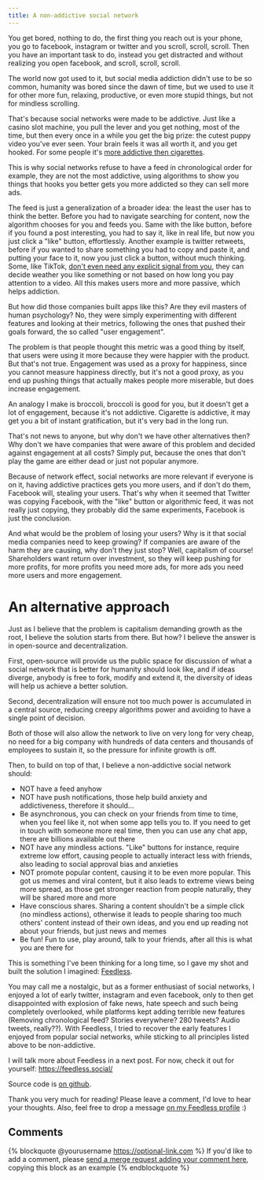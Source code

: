 ```yaml
---
title: A non-addictive social network
---
```


You get bored, nothing to do, the first thing you reach out is your phone, you go to facebook, instagram or twitter and you scroll, scroll, scroll. Then you have an important task to do, instead you get distracted and without realizing you open facebook, and scroll, scroll, scroll.

The world now got used to it, but social media addiction didn't use to be so common, humanity was bored since the dawn of time, but we used to use it for other more fun, relaxing, productive, or even more stupid things, but not for mindless scrolling.

That's because social networks were made to be addictive. Just like a casino slot machine, you pull the lever and you get nothing, most of the time, but then every once in a while you get the big prize: the cutest puppy video you've ever seen. Your brain feels it was all worth it, and you get hooked. For some people it's [more addictive then cigarettes](https://www.telegraph.co.uk/technology/news/9054243/Facebook-and-Twitter-more-addictive-than-tobacco-and-alcohol.html).

This is why social networks refuse to have a feed in chronological order for example, they are not the most addictive, using algorithms to show you things that hooks you better gets you more addicted so they can sell more ads.

The feed is just a generalization of a broader idea: the least the user has to think the better. Before you had to navigate searching for content, now the algorithm chooses for you and feeds you. Same with the like button, before if you found a post interesting, you had to say it, like in real life, but now you just click a "like" button, effortlessly. Another example is twitter retweets, before if you wanted to share something you had to copy and paste it, and putting your face to it, now you just click a button, without much thinking. Some, like TikTok, [don't even need any explicit signal from you](https://a16z.com/2018/12/03/when-ai-is-the-product-the-rise-of-ai-based-consumer-apps/), they can decide weather you like something or not based on how long you pay attention to a video. All this makes users more and more passive, which helps addiction.

But how did those companies built apps like this? Are they evil masters of human psychology? No, they were simply experimenting with different features and looking at their metrics, following the ones that pushed their goals forward, the so called "user engagement".

The problem is that people thought this metric was a good thing by itself, that users were using it more because they were happier with the product. But that's not true. Engagement was used as a proxy for happiness, since you cannot measure happiness directly, but it's not a good proxy, as you end up pushing things that actually makes people more miserable, but does increase engagement.

An analogy I make is broccoli, broccoli is good for you, but it doesn't get a lot of engagement, because it's not addictive. Cigarette is addictive, it may get you a bit of instant gratification, but it's very bad in the long run.

That's not news to anyone, but why don't we have other alternatives then? Why don't we have companies that were aware of this problem and decided against engagement at all costs? Simply put, because the ones that don't play the game are either dead or just not popular anymore.

Because of network effect, social networks are more relevant if everyone is on it, having addictive practices gets you more users, and if don't do them, Facebook will, stealing your users. That's why when it seemed that Twitter was copying Facebook, with the "like" button or algorithmic feed, it was not really just copying, they probably did the same experiments, Facebook is just the conclusion.

And what would be the problem of losing your users? Why is it that social media companies need to keep growing? If companies are aware of the harm they are causing, why don't they just stop? Well, capitalism of course! Shareholders want return over investment, so they will keep pushing for more profits, for more profits you need more ads, for more ads you need more users and more engagement.

An alternative approach
=======================

Just as I believe that the problem is capitalism demanding growth as the root, I believe the solution starts from there. But how? I believe the answer is in open-source and decentralization.

First, open-source will provide us the public space for discussion of what a social network that is better for humanity should look like, and if ideas diverge, anybody is free to fork, modify and extend it, the diversity of ideas will help us achieve a better solution.

Second, decentralization will ensure not too much power is accumulated in a central source, reducing creepy algorithms power and avoiding to have a single point of decision.

Both of those will also allow the network to live on very long for very cheap, no need for a big company with hundreds of data centers and thousands of employees to sustain it, so the pressure for infinite growth is off.

Then, to build on top of that, I believe a non-addictive social network should:

-   NOT have a feed anyhow
-   NOT have push notifications, those help build anxiety and addictiveness, therefore it should...
-   Be asynchronous, you can check on your friends from time to time, when you feel like it, not when some app tells you to. If you need to get in touch with someone more real time, then you can use any chat app, there are billions available out there
-   NOT have any mindless actions. "Like" buttons for instance, require extreme low effort, causing people to actually interact less with friends, also leading to social approval bias and anxieties
-   NOT promote popular content, causing it to be even more popular. This got us memes and viral content, but it also leads to extreme views being more spread, as those get stronger reaction from people naturally, they will be shared more and more
-   Have conscious shares. Sharing a content shouldn't be a simple click (no mindless actions), otherwise it leads to people sharing too much others' content instead of their own ideas, and you end up reading not about your friends, but just news and memes
-   Be fun! Fun to use, play around, talk to your friends, after all this is what you are there for

This is something I've been thinking for a long time, so I gave my shot and built the solution I imagined: [Feedless](https://feedless.social/).

You may call me a nostalgic, but as a former enthusiast of social networks, I enjoyed a lot of early twitter, instagram and even facebook, only to then get disappointed with explosion of fake news, hate speech and such being completely overlooked, while platforms kept adding terrible new features (Removing chronological feed? Stories everywhere? 280 tweets? Audio tweets, really??). With Feedless, I tried to recover the early features I enjoyed from popular social networks, while sticking to all principles listed above to be non-addictive.

I will talk more about Feedless in a next post. For now, check it out for yourself: <https://feedless.social/>

Source code is [on github](https://github.com/rogeriochaves/feedless).

Thank you very much for reading! Please leave a comment, I'd love to hear your thoughts. Also, feel free to drop a message [on my Feedless profile](https://feedless.social/profile/@VUgbo/ihmVWgh7szFJcG0Tg395T5/8JU0jijEVmyByU=.ed25519) :)

## Comments

{% blockquote @yourusername https://optional-link.com %}
If you'd like to add a comment, please [send a merge request adding your comment here](https://github.com/rogeriochaves/blog/edit/master/source/_posts/%%filename%%), copying this block as an example
{% endblockquote %}